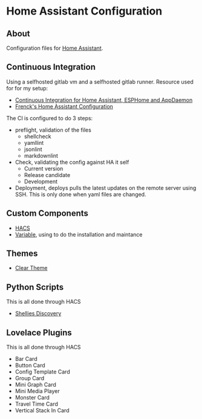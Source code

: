 
# Home Assistant Configuration

## About
Configuration files for [Home Assistant](https://home-assistant.io).

## Continuous Integration

Using a selfhosted gitlab vm and a selfhosted gitlab runner. Resource used for for my setup:

- [Continuous Integration for Home Assistant, ESPHome and AppDaemon](https://webworxshop.com/continuous-integration-for-home-assistant-esphome-and-appdaemon/)
- [Frenck's Home Assistant Configuration](https://github.com/frenck/home-assistant-config)

The CI is configured to do 3 steps:
- preflight, validation of the files
   - shellcheck
   - yamllint
   - jsonlint
   - markdownlint
- Check, validating the config against HA it self
   - Current version
   - Release candidate
   - Development
- Deployment, deploys pulls the latest updates on the remote server using SSH.
This is only done when yaml files are changed.

## Custom Components 

- [HACS](https://hacs.xyz/)
- [Variable](https://github.com/rogro82/hass-variables),
   using to do the installation and maintance

## Themes

- [Clear Theme](https://community.home-assistant.io/t/clear-theme/100464)

## Python Scripts

This is all done through HACS

- [Shellies Discovery](https://github.com/bieniu/ha-shellies-discovery)

## Lovelace Plugins

This is all done through HACS

- Bar Card
- Button Card
- Config Template Card
- Group Card
- Mini Graph Card
- Mini Media Player
- Monster Card
- Travel Time Card
- Vertical Stack In Card